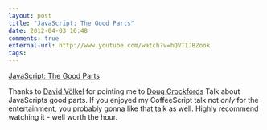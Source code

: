 ```yaml
---
layout: post
title: "JavaScript: The Good Parts"
date: 2012-04-03 16:48
comments: true
external-url: http://www.youtube.com/watch?v=hQVTIJBZook
tags: 
---
```


[JavaScript: The Good Parts](http://www.youtube.com/watch?v=hQVTIJBZook)

Thanks to [David Völkel][dv] for pointing me to [Doug Crockfords][dc] Talk about JavaScripts good parts. If you enjoyed my CoffeeScript talk  not _only_ for the entertainment, you probably gonna like that talk as well. Highly recommend watching it - well worth the hour.

[dv]: https://twitter.com/#!/davidvoelkel
[dc]: http://www.crockford.com/
